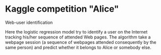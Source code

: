 # Kaggle competition "Alice"

Web-user identification

Here the logistic regression model try to identify a user on the Internet tracking his/her sequence of attended Web pages. 
The algorithm take a webpage session (a sequence of webpages attended consequently by the same person) and predict whether it belongs to Alice or somebody else.
